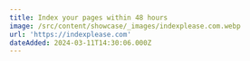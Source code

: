 ```yaml
---
title: Index your pages within 48 hours
image: /src/content/showcase/_images/indexplease.com.webp
url: 'https://indexplease.com'
dateAdded: 2024-03-11T14:30:06.000Z
---
```


